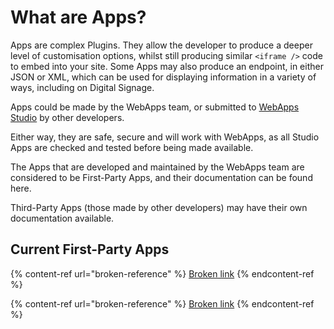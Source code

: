 # What are Apps?

Apps are complex Plugins. They allow the developer to produce a deeper level of customisation options, whilst still producing similar `<iframe />` code to embed into your site. Some Apps may also produce an endpoint, in either JSON or XML, which can be used for displaying information in a variety of ways, including on Digital Signage.

Apps could be made by the WebApps team, or submitted to [WebApps Studio](https://studio.getwebapps.uk) by other developers.

Either way, they are safe, secure and will work with WebApps, as all Studio Apps are checked and tested before being made available.

The Apps that are developed and maintained by the WebApps team are considered to be First-Party Apps, and their documentation can be found here.

Third-Party Apps (those made by other developers) may have their own documentation available.

## Current First-Party Apps

{% content-ref url="broken-reference" %}
[Broken link](broken-reference)
{% endcontent-ref %}

{% content-ref url="broken-reference" %}
[Broken link](broken-reference)
{% endcontent-ref %}
